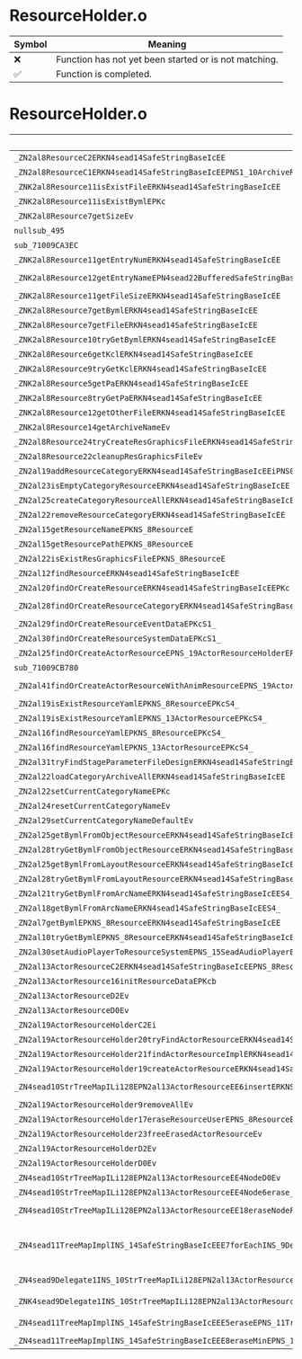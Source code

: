 # ResourceHolder.o
| Symbol | Meaning 
| ------------- | ------------- 
| :x: | Function has not yet been started or is not matching. 
| :white_check_mark: | Function is completed. 


# ResourceHolder.o
| Symbol (Demangled) | Symbol (Mangled) | Decompiled? |
| ------------- |  ------------- | ------------- |
| `_ZN2al8ResourceC2ERKN4sead14SafeStringBaseIcEE` | `al::Resource::Resource(sead::SafeStringBase<char> const&)` | :white_check_mark: |
| `_ZN2al8ResourceC1ERKN4sead14SafeStringBaseIcEEPNS1_10ArchiveResE` | `al::Resource::Resource(sead::SafeStringBase<char> const&,sead::ArchiveRes *)` | :white_check_mark: |
| `_ZNK2al8Resource11isExistFileERKN4sead14SafeStringBaseIcEE` | `al::Resource::isExistFile(sead::SafeStringBase<char> const&)const` | :white_check_mark: |
| `_ZNK2al8Resource11isExistBymlEPKc` | `al::Resource::isExistByml(char const*)const` | :white_check_mark: |
| `_ZNK2al8Resource7getSizeEv` | `al::Resource::getSize(void)const` | :white_check_mark: |
| `nullsub_495` | `` | :white_check_mark: |
| `sub_71009CA3EC` | `` | :white_check_mark: |
| `_ZNK2al8Resource11getEntryNumERKN4sead14SafeStringBaseIcEE` | `al::Resource::getEntryNum(sead::SafeStringBase<char> const&)const` | :white_check_mark: |
| `_ZNK2al8Resource12getEntryNameEPN4sead22BufferedSafeStringBaseIcEERKNS1_14SafeStringBaseIcEEj` | `al::Resource::getEntryName(sead::BufferedSafeStringBase<char> *,sead::SafeStringBase<char> const&,unsigned int)const` | :white_check_mark: |
| `_ZNK2al8Resource11getFileSizeERKN4sead14SafeStringBaseIcEE` | `al::Resource::getFileSize(sead::SafeStringBase<char> const&)const` | :white_check_mark: |
| `_ZNK2al8Resource7getBymlERKN4sead14SafeStringBaseIcEE` | `al::Resource::getByml(sead::SafeStringBase<char> const&)const` | :white_check_mark: |
| `_ZNK2al8Resource7getFileERKN4sead14SafeStringBaseIcEE` | `al::Resource::getFile(sead::SafeStringBase<char> const&)const` | :white_check_mark: |
| `_ZNK2al8Resource10tryGetBymlERKN4sead14SafeStringBaseIcEE` | `al::Resource::tryGetByml(sead::SafeStringBase<char> const&)const` | :white_check_mark: |
| `_ZNK2al8Resource6getKclERKN4sead14SafeStringBaseIcEE` | `al::Resource::getKcl(sead::SafeStringBase<char> const&)const` | :white_check_mark: |
| `_ZNK2al8Resource9tryGetKclERKN4sead14SafeStringBaseIcEE` | `al::Resource::tryGetKcl(sead::SafeStringBase<char> const&)const` | :white_check_mark: |
| `_ZNK2al8Resource5getPaERKN4sead14SafeStringBaseIcEE` | `al::Resource::getPa(sead::SafeStringBase<char> const&)const` | :white_check_mark: |
| `_ZNK2al8Resource8tryGetPaERKN4sead14SafeStringBaseIcEE` | `al::Resource::tryGetPa(sead::SafeStringBase<char> const&)const` | :white_check_mark: |
| `_ZNK2al8Resource12getOtherFileERKN4sead14SafeStringBaseIcEE` | `al::Resource::getOtherFile(sead::SafeStringBase<char> const&)const` | :white_check_mark: |
| `_ZNK2al8Resource14getArchiveNameEv` | `al::Resource::getArchiveName(void)const` | :white_check_mark: |
| `_ZN2al8Resource24tryCreateResGraphicsFileERKN4sead14SafeStringBaseIcEEPN2nn3g3d7ResFileE` | `al::Resource::tryCreateResGraphicsFile(sead::SafeStringBase<char> const&,nn::g3d::ResFile *)` | :white_check_mark: |
| `_ZN2al8Resource22cleanupResGraphicsFileEv` | `al::Resource::cleanupResGraphicsFile(void)` | :white_check_mark: |
| `_ZN2al19addResourceCategoryERKN4sead14SafeStringBaseIcEEiPNS0_4HeapE` | `al::addResourceCategory(sead::SafeStringBase<char> const&,int,sead::Heap *)` | :white_check_mark: |
| `_ZN2al23isEmptyCategoryResourceERKN4sead14SafeStringBaseIcEE` | `al::isEmptyCategoryResource(sead::SafeStringBase<char> const&)` | :white_check_mark: |
| `_ZN2al25createCategoryResourceAllERKN4sead14SafeStringBaseIcEE` | `al::createCategoryResourceAll(sead::SafeStringBase<char> const&)` | :white_check_mark: |
| `_ZN2al22removeResourceCategoryERKN4sead14SafeStringBaseIcEE` | `al::removeResourceCategory(sead::SafeStringBase<char> const&)` | :white_check_mark: |
| `_ZN2al15getResourceNameEPKNS_8ResourceE` | `al::getResourceName(al::Resource const*)` | :white_check_mark: |
| `_ZN2al15getResourcePathEPKNS_8ResourceE` | `al::getResourcePath(al::Resource const*)` | :white_check_mark: |
| `_ZN2al22isExistResGraphicsFileEPKNS_8ResourceE` | `al::isExistResGraphicsFile(al::Resource const*)` | :white_check_mark: |
| `_ZN2al12findResourceERKN4sead14SafeStringBaseIcEE` | `al::findResource(sead::SafeStringBase<char> const&)` | :white_check_mark: |
| `_ZN2al20findOrCreateResourceERKN4sead14SafeStringBaseIcEEPKc` | `al::findOrCreateResource(sead::SafeStringBase<char> const&,char const*)` | :white_check_mark: |
| `_ZN2al28findOrCreateResourceCategoryERKN4sead14SafeStringBaseIcEES4_PKc` | `al::findOrCreateResourceCategory(sead::SafeStringBase<char> const&,sead::SafeStringBase<char> const&,char const*)` | :white_check_mark: |
| `_ZN2al29findOrCreateResourceEventDataEPKcS1_` | `al::findOrCreateResourceEventData(char const*,char const*)` | :white_check_mark: |
| `_ZN2al30findOrCreateResourceSystemDataEPKcS1_` | `al::findOrCreateResourceSystemData(char const*,char const*)` | :white_check_mark: |
| `_ZN2al25findOrCreateActorResourceEPNS_19ActorResourceHolderEPKcS3_` | `al::findOrCreateActorResource(al::ActorResourceHolder *,char const*,char const*)` | :white_check_mark: |
| `sub_71009CB780` | `` | :white_check_mark: |
| `_ZN2al41findOrCreateActorResourceWithAnimResourceEPNS_19ActorResourceHolderEPKcS3_S3_b` | `al::findOrCreateActorResourceWithAnimResource(al::ActorResourceHolder *,char const*,char const*,char const*,bool)` | :white_check_mark: |
| `_ZN2al19isExistResourceYamlEPKNS_8ResourceEPKcS4_` | `al::isExistResourceYaml(al::Resource const*,char const*,char const*)` | :white_check_mark: |
| `_ZN2al19isExistResourceYamlEPKNS_13ActorResourceEPKcS4_` | `al::isExistResourceYaml(al::ActorResource const*,char const*,char const*)` | :white_check_mark: |
| `_ZN2al16findResourceYamlEPKNS_8ResourceEPKcS4_` | `al::findResourceYaml(al::Resource const*,char const*,char const*)` | :white_check_mark: |
| `_ZN2al16findResourceYamlEPKNS_13ActorResourceEPKcS4_` | `al::findResourceYaml(al::ActorResource const*,char const*,char const*)` | :white_check_mark: |
| `_ZN2al31tryFindStageParameterFileDesignERKN4sead14SafeStringBaseIcEES4_i` | `al::tryFindStageParameterFileDesign(sead::SafeStringBase<char> const&,sead::SafeStringBase<char> const&,int)` | :white_check_mark: |
| `_ZN2al22loadCategoryArchiveAllERKN4sead14SafeStringBaseIcEE` | `al::loadCategoryArchiveAll(sead::SafeStringBase<char> const&)` | :white_check_mark: |
| `_ZN2al22setCurrentCategoryNameEPKc` | `al::setCurrentCategoryName(char const*)` | :white_check_mark: |
| `_ZN2al24resetCurrentCategoryNameEv` | `al::resetCurrentCategoryName(void)` | :white_check_mark: |
| `_ZN2al29setCurrentCategoryNameDefaultEv` | `al::setCurrentCategoryNameDefault(void)` | :white_check_mark: |
| `_ZN2al25getBymlFromObjectResourceERKN4sead14SafeStringBaseIcEES4_` | `al::getBymlFromObjectResource(sead::SafeStringBase<char> const&,sead::SafeStringBase<char> const&)` | :white_check_mark: |
| `_ZN2al28tryGetBymlFromObjectResourceERKN4sead14SafeStringBaseIcEES4_` | `al::tryGetBymlFromObjectResource(sead::SafeStringBase<char> const&,sead::SafeStringBase<char> const&)` | :white_check_mark: |
| `_ZN2al25getBymlFromLayoutResourceERKN4sead14SafeStringBaseIcEES4_` | `al::getBymlFromLayoutResource(sead::SafeStringBase<char> const&,sead::SafeStringBase<char> const&)` | :white_check_mark: |
| `_ZN2al28tryGetBymlFromLayoutResourceERKN4sead14SafeStringBaseIcEES4_` | `al::tryGetBymlFromLayoutResource(sead::SafeStringBase<char> const&,sead::SafeStringBase<char> const&)` | :white_check_mark: |
| `_ZN2al21tryGetBymlFromArcNameERKN4sead14SafeStringBaseIcEES4_` | `al::tryGetBymlFromArcName(sead::SafeStringBase<char> const&,sead::SafeStringBase<char> const&)` | :white_check_mark: |
| `_ZN2al18getBymlFromArcNameERKN4sead14SafeStringBaseIcEES4_` | `al::getBymlFromArcName(sead::SafeStringBase<char> const&,sead::SafeStringBase<char> const&)` | :white_check_mark: |
| `_ZN2al7getBymlEPKNS_8ResourceERKN4sead14SafeStringBaseIcEE` | `al::getByml(al::Resource const*,sead::SafeStringBase<char> const&)` | :white_check_mark: |
| `_ZN2al10tryGetBymlEPKNS_8ResourceERKN4sead14SafeStringBaseIcEE` | `al::tryGetByml(al::Resource const*,sead::SafeStringBase<char> const&)` | :white_check_mark: |
| `_ZN2al30setAudioPlayerToResourceSystemEPNS_15SeadAudioPlayerES1_` | `al::setAudioPlayerToResourceSystem(al::SeadAudioPlayer *,al::SeadAudioPlayer *)` | :white_check_mark: |
| `_ZN2al13ActorResourceC2ERKN4sead14SafeStringBaseIcEEPNS_8ResourceES7_` | `al::ActorResource::ActorResource(sead::SafeStringBase<char> const&,al::Resource *,al::Resource *)` | :white_check_mark: |
| `_ZN2al13ActorResource16initResourceDataEPKcb` | `al::ActorResource::initResourceData(char const*,bool)` | :white_check_mark: |
| `_ZN2al13ActorResourceD2Ev` | `al::ActorResource::~ActorResource()` | :white_check_mark: |
| `_ZN2al13ActorResourceD0Ev` | `al::ActorResource::~ActorResource()` | :white_check_mark: |
| `_ZN2al19ActorResourceHolderC2Ei` | `al::ActorResourceHolder::ActorResourceHolder(int)` | :white_check_mark: |
| `_ZN2al19ActorResourceHolder20tryFindActorResourceERKN4sead14SafeStringBaseIcEE` | `al::ActorResourceHolder::tryFindActorResource(sead::SafeStringBase<char> const&)` | :white_check_mark: |
| `_ZN2al19ActorResourceHolder21findActorResourceImplERKN4sead14SafeStringBaseIcEE` | `al::ActorResourceHolder::findActorResourceImpl(sead::SafeStringBase<char> const&)` | :white_check_mark: |
| `_ZN2al19ActorResourceHolder19createActorResourceERKN4sead14SafeStringBaseIcEEPNS_8ResourceES7_` | `al::ActorResourceHolder::createActorResource(sead::SafeStringBase<char> const&,al::Resource *,al::Resource *)` | :white_check_mark: |
| `_ZN4sead10StrTreeMapILi128EPN2al13ActorResourceEE6insertERKNS_14SafeStringBaseIcEERKS3_` | `sead::StrTreeMap<128,al::ActorResource *>::insert(sead::SafeStringBase<char> const&,al::ActorResource * const&)` | :white_check_mark: |
| `_ZN2al19ActorResourceHolder9removeAllEv` | `al::ActorResourceHolder::removeAll(void)` | :white_check_mark: |
| `_ZN2al19ActorResourceHolder17eraseResourceUserEPNS_8ResourceE` | `al::ActorResourceHolder::eraseResourceUser(al::Resource *)` | :white_check_mark: |
| `_ZN2al19ActorResourceHolder23freeErasedActorResourceEv` | `al::ActorResourceHolder::freeErasedActorResource(void)` | :white_check_mark: |
| `_ZN2al19ActorResourceHolderD2Ev` | `al::ActorResourceHolder::~ActorResourceHolder()` | :white_check_mark: |
| `_ZN2al19ActorResourceHolderD0Ev` | `al::ActorResourceHolder::~ActorResourceHolder()` | :white_check_mark: |
| `_ZN4sead10StrTreeMapILi128EPN2al13ActorResourceEE4NodeD0Ev` | `sead::StrTreeMap<128,al::ActorResource *>::Node::~Node()` | :white_check_mark: |
| `_ZN4sead10StrTreeMapILi128EPN2al13ActorResourceEE4Node6erase_Ev` | `sead::StrTreeMap<128,al::ActorResource *>::Node::erase_(void)` | :white_check_mark: |
| `_ZN4sead10StrTreeMapILi128EPN2al13ActorResourceEE18eraseNodeForClear_EPNS_11TreeMapNodeINS_14SafeStringBaseIcEEEE` | `sead::StrTreeMap<128,al::ActorResource *>::eraseNodeForClear_(sead::TreeMapNode<sead::SafeStringBase<char>> *)` | :white_check_mark: |
| `_ZN4sead11TreeMapImplINS_14SafeStringBaseIcEEE7forEachINS_9Delegate1INS_10StrTreeMapILi128EPN2al13ActorResourceEEEPNS_11TreeMapNodeIS2_EEEEEEvSD_RKT_` | `void sead::TreeMapImpl<sead::SafeStringBase<char>>::forEach<sead::Delegate1<sead::StrTreeMap<128,al::ActorResource *>,sead::TreeMapNode<sead::SafeStringBase<char>> *>>(sead::TreeMapNode<sead::SafeStringBase<char>> *,sead::Delegate1<sead::StrTreeMap<128,al::ActorResource *>,sead::TreeMapNode<sead::SafeStringBase<char>> *> const&)` | :white_check_mark: |
| `_ZN4sead9Delegate1INS_10StrTreeMapILi128EPN2al13ActorResourceEEEPNS_11TreeMapNodeINS_14SafeStringBaseIcEEEEE6invokeESA_` | `sead::Delegate1<sead::StrTreeMap<128,al::ActorResource *>,sead::TreeMapNode<sead::SafeStringBase<char>> *>::invoke(sead::TreeMapNode<sead::SafeStringBase<char>> *)` | :white_check_mark: |
| `_ZNK4sead9Delegate1INS_10StrTreeMapILi128EPN2al13ActorResourceEEEPNS_11TreeMapNodeINS_14SafeStringBaseIcEEEEE5cloneEPNS_4HeapE` | `sead::Delegate1<sead::StrTreeMap<128,al::ActorResource *>,sead::TreeMapNode<sead::SafeStringBase<char>> *>::clone(sead::Heap *)const` | :white_check_mark: |
| `_ZN4sead11TreeMapImplINS_14SafeStringBaseIcEEE5eraseEPNS_11TreeMapNodeIS2_EERKS2_` | `sead::TreeMapImpl<sead::SafeStringBase<char>>::erase(sead::TreeMapNode<sead::SafeStringBase<char>> *,sead::SafeStringBase<char> const&)` | :white_check_mark: |
| `_ZN4sead11TreeMapImplINS_14SafeStringBaseIcEEE8eraseMinEPNS_11TreeMapNodeIS2_EE` | `sead::TreeMapImpl<sead::SafeStringBase<char>>::eraseMin(sead::TreeMapNode<sead::SafeStringBase<char>> *)` | :white_check_mark: |
